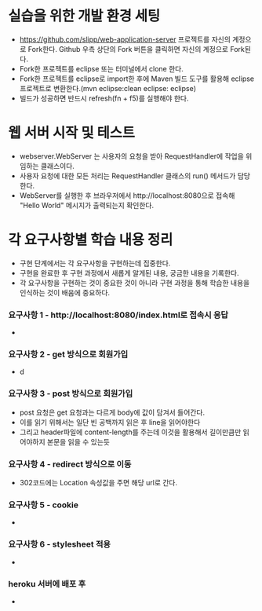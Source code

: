 # 실습을 위한 개발 환경 세팅

* https://github.com/slipp/web-application-server 프로젝트를 자신의 계정으로 Fork한다. Github 우측 상단의 Fork 버튼을 클릭하면
  자신의 계정으로 Fork된다.
* Fork한 프로젝트를 eclipse 또는 터미널에서 clone 한다.
* Fork한 프로젝트를 eclipse로 import한 후에 Maven 빌드 도구를 활용해 eclipse 프로젝트로 변환한다.(mvn eclipse:clean eclipse:
  eclipse)
* 빌드가 성공하면 반드시 refresh(fn + f5)를 실행해야 한다.

# 웹 서버 시작 및 테스트

* webserver.WebServer 는 사용자의 요청을 받아 RequestHandler에 작업을 위임하는 클래스이다.
* 사용자 요청에 대한 모든 처리는 RequestHandler 클래스의 run() 메서드가 담당한다.
* WebServer를 실행한 후 브라우저에서 http://localhost:8080으로 접속해 "Hello World" 메시지가 출력되는지 확인한다.

# 각 요구사항별 학습 내용 정리

* 구현 단계에서는 각 요구사항을 구현하는데 집중한다.
* 구현을 완료한 후 구현 과정에서 새롭게 알게된 내용, 궁금한 내용을 기록한다.
* 각 요구사항을 구현하는 것이 중요한 것이 아니라 구현 과정을 통해 학습한 내용을 인식하는 것이 배움에 중요하다.

### 요구사항 1 - http://localhost:8080/index.html로 접속시 응답

*

### 요구사항 2 - get 방식으로 회원가입

* d

### 요구사항 3 - post 방식으로 회원가입

* post 요청은 get 요청과는 다르게 body에 값이 담겨서 들어간다.
* 이를 읽기 위해서는 일단 빈 공백까지 읽은 후 line을 읽어야한다
* 그리고 header파일에 content-length를 주는데 이것을 활용해서 길이만큼만 읽어야하지 본문을 읽을 수 있는듯

### 요구사항 4 - redirect 방식으로 이동

* 302코드에는 Location 속성값을 주면 해당 url로 간다.

### 요구사항 5 - cookie

*

### 요구사항 6 - stylesheet 적용

*

### heroku 서버에 배포 후

* 